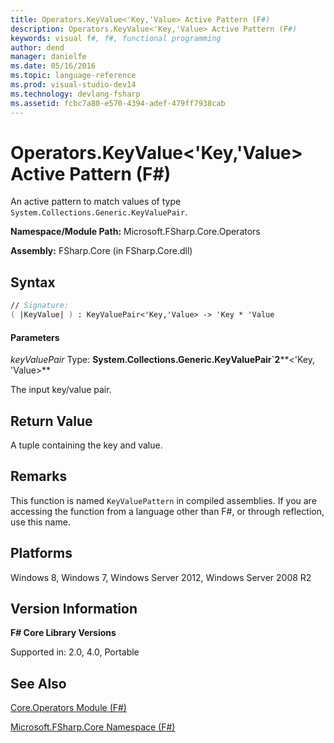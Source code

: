 ```yaml
---
title: Operators.KeyValue<'Key,'Value> Active Pattern (F#)
description: Operators.KeyValue<'Key,'Value> Active Pattern (F#)
keywords: visual f#, f#, functional programming
author: dend
manager: danielfe
ms.date: 05/16/2016
ms.topic: language-reference
ms.prod: visual-studio-dev14
ms.technology: devlang-fsharp
ms.assetid: fcbc7a80-e570-4394-adef-479ff7938cab
---
```


# Operators.KeyValue<'Key,'Value> Active Pattern (F#)

An active pattern to match values of type `System.Collections.Generic.KeyValuePair`.

**Namespace/Module Path:** Microsoft.FSharp.Core.Operators

**Assembly:** FSharp.Core (in FSharp.Core.dll)


## Syntax

```fsharp
// Signature:
( |KeyValue| ) : KeyValuePair<'Key,'Value> -> 'Key * 'Value
```

#### Parameters
*keyValuePair*
Type: **System.Collections.Generic.KeyValuePair&#96;2****&lt;'Key,                                                                                                              'Value&gt;**


The input key/value pair.

## Return Value

A tuple containing the key and value.

## Remarks
This function is named `KeyValuePattern` in compiled assemblies. If you are accessing the function from a language other than F#, or through reflection, use this name.


## Platforms
Windows 8, Windows 7, Windows Server 2012, Windows Server 2008 R2

## Version Information
**F# Core Library Versions**

Supported in: 2.0, 4.0, Portable

## See Also
[Core.Operators Module &#40;F&#35;&#41;](Core.Operators-Module-%5BFSharp%5D.md)

[Microsoft.FSharp.Core Namespace &#40;F&#35;&#41;](Microsoft.FSharp.Core-Namespace-%5BFSharp%5D.md)
